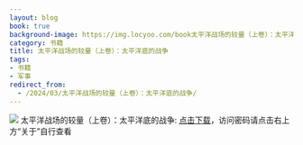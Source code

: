 ```yaml
---
layout: blog
book: true
background-image: https://img.locyoo.com/book太平洋战场的较量（上卷）：太平洋底的战争.jpg
category: 书籍
title: 太平洋战场的较量（上卷）：太平洋底的战争
tags:
- 书籍
- 军事
redirect_from:
  - /2024/03/太平洋战场的较量（上卷）：太平洋底的战争/
---
```

![](https://img.locyoo.com/book太平洋战场的较量（上卷）：太平洋底的战争.jpg)
太平洋战场的较量（上卷）：太平洋底的战争: <a name = "ref1" href="https://url18.ctfile.com/f/50983618-1350065438-8dde5c?p=3619">点击下载</a>，访问密码请点击右上方“关于”自行查看